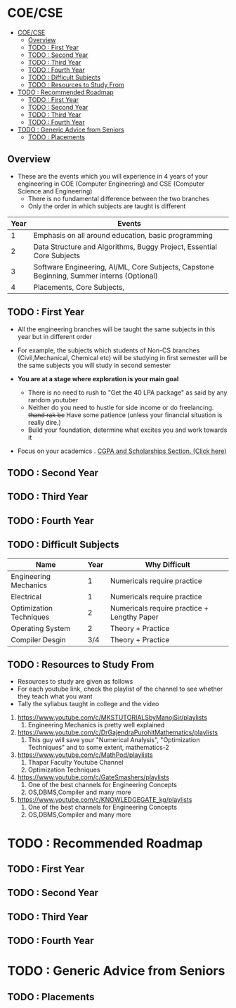 # COE/CSE

- [COE/CSE](#coecse)
  - [Overview](#overview)
  - [TODO : First Year](#todo--first-year)
  - [TODO : Second Year](#todo--second-year)
  - [TODO : Third Year](#todo--third-year)
  - [TODO : Fourth Year](#todo--fourth-year)
  - [TODO : Difficult Subjects](#todo--difficult-subjects)
  - [TODO : Resources to Study From](#todo--resources-to-study-from)
- [TODO : Recommended Roadmap](#todo--recommended-roadmap)
  - [TODO : First Year](#todo--first-year-1)
  - [TODO : Second Year](#todo--second-year-1)
  - [TODO : Third Year](#todo--third-year-1)
  - [TODO : Fourth Year](#todo--fourth-year-1)
- [TODO : Generic Advice from Seniors](#todo--generic-advice-from-seniors)
  - [TODO : Placements](#todo--placements)

## Overview

- These are the events which you will experience in 4 years of your engineering in COE (Computer Engineering) and CSE (Computer Science and Engineering)
  - There is no fundamental difference between the two branches
  - Only the order in which subjects are taught is different

| Year | Events                                                                                    |
| ---- | ----------------------------------------------------------------------------------------- |
| 1    | Emphasis on all around education, basic programming                                       |
| 2    | Data Structure and Algorithms, Buggy Project, Essential Core Subjects                     |
| 3    | Software Engineering, AI/ML, Core Subjects, Capstone Beginning, Summer interns (Optional) |
| 4    | Placements, Core Subjects,                                                                |

## TODO : First Year

- All the engineering branches will be taught the same subjects in this year but in different order
- For example, the subjects which students of Non-CS branches (Civil,Mechanical, Chemical etc) will be studying in first semester will be the same subjects you will study in second semester

- **You are at a stage where exploration is your main goal**

  - There is no need to rush to "Get the 40 LPA package" as said by any random youtuber
  - Neither do you need to hustle for side income or do freelancing. ~~thand rak bc~~ Have some patience (unless your financial situation is really dire.)
  - Build your foundation, determine what excites you and work towards it

- Focus on your academics . [CGPA and Scholarships Section. (Click here)](../Thapar_Info.md)

## TODO : Second Year

## TODO : Third Year

## TODO : Fourth Year

## TODO : Difficult Subjects

| Name                    | Year | Why Difficult                               |
| ----------------------- | ---- | ------------------------------------------- |
| Engineering Mechanics   | 1    | Numericals require practice                 |
| Electrical              | 1    | Numericals require practice                 |
| Optimization Techniques | 2    | Numericals require practice + Lengthy Paper |
| Operating System        | 2    | Theory + Practice                           |
| Compiler Desgin         | 3/4  | Theory + Practice                           |

## TODO : Resources to Study From

- Resources to study are given as follows
- For each youtube link, check the playlist of the channel to see whether they teach what you want
- Tally the syllabus taught in college and the video

1. https://www.youtube.com/c/MKSTUTORIALSbyManojSir/playlists
   1. Engineering Mechanics is pretty well explained
2. https://www.youtube.com/c/DrGajendraPurohitMathematics/playlists
   1. This guy will save your "Numerical Analysis", "Optimization Techniques" and to some extent, mathematics-2
3. https://www.youtube.com/c/MathPod/playlists
   1. Thapar Faculty Youtube Channel
   2. Optimization Techniques
4. https://www.youtube.com/c/GateSmashers/playlists
   1. One of the best channels for Engineering Concepts
   2. OS,DBMS,Compiler and many more
5. https://www.youtube.com/c/KNOWLEDGEGATE_kg/playlists
   1. One of the best channels for Engineering Concepts
   2. OS,DBMS,Compiler and many more

# TODO : Recommended Roadmap

## TODO : First Year

## TODO : Second Year

## TODO : Third Year

## TODO : Fourth Year

# TODO : Generic Advice from Seniors

## TODO : Placements
